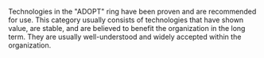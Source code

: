 Technologies in the "ADOPT" ring have been proven and are recommended for use. This category usually consists of technologies that have shown value, are stable, and are believed to benefit the organization in the long term. They are usually well-understood and widely accepted within the organization.

